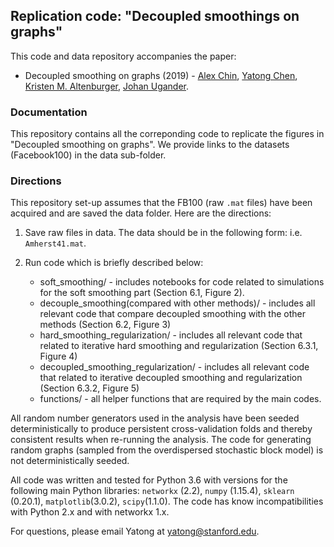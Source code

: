 ## Replication code: "Decoupled smoothings on graphs"

This code and data repository accompanies the paper:

* Decoupled smoothing on graphs (2019) - [Alex Chin](https://ajchin.github.io/), [Yatong Chen](https://github.com/YatongChen/), [Kristen M. Altenburger](http://kaltenburger.github.io/), [Johan Ugander](https://web.stanford.edu/~jugander/).

### Documentation

This repository contains all the correponding code to replicate the figures in "Decoupled smoothing on graphs". We provide links to the datasets (Facebook100) in the data sub-folder.


### Directions

This repository set-up assumes that the FB100 (raw `.mat` files) have been acquired and are saved the data folder. Here are the directions:

1. Save raw files in data. The data should be in the following form: i.e. `Amherst41.mat`.

2. Run code which is briefly described below:
   * soft_smoothing/ - includes notebooks for code related to simulations for the soft smoothing part (Section 6.1, Figure 2).
   * decouple_smoothing(compared with other methods)/ - includes all relevant code that compare decoupled smoothing with the other methods (Section 6.2, Figure 3)
   * hard_smoothing_regularization/ - includes all relevant code that related to iterative hard smoothing and regularization (Section 6.3.1, Figure 4)
   * decoupled_smoothing_regularization/ - includes all relevant code that related to iterative decoupled smoothing and regularization (Section 6.3.2, Figure 5)
   * functions/ - all helper functions that are required by the main codes.

All random number generators used in the analysis have been seeded deterministically to produce persistent cross-validation folds and thereby consistent results when re-running the analysis. The code for generating random graphs (sampled from the overdispersed stochastic block model) is not deterministically seeded. 

All code was written and tested for Python 3.6 with versions for the following main Python libraries:  `networkx` (2.2), `numpy` (1.15.4), `sklearn` (0.20.1), `matplotlib`(3.0.2), `scipy`(1.1.0). The code has know incompatibilities with Python 2.x and with networkx 1.x.

For questions, please email Yatong at yatong@stanford.edu.
